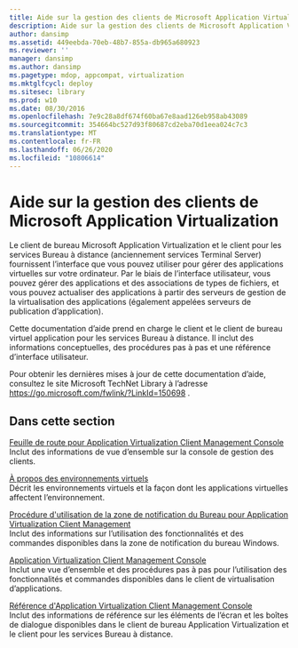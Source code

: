 ```yaml
---
title: Aide sur la gestion des clients de Microsoft Application Virtualization
description: Aide sur la gestion des clients de Microsoft Application Virtualization
author: dansimp
ms.assetid: 449eebda-70eb-48b7-855a-db965a680923
ms.reviewer: ''
manager: dansimp
ms.author: dansimp
ms.pagetype: mdop, appcompat, virtualization
ms.mktglfcycl: deploy
ms.sitesec: library
ms.prod: w10
ms.date: 08/30/2016
ms.openlocfilehash: 7e9c28a8df674f60ba67e8aad126eb958ab43089
ms.sourcegitcommit: 354664bc527d93f80687cd2eba70d1eea024c7c3
ms.translationtype: MT
ms.contentlocale: fr-FR
ms.lasthandoff: 06/26/2020
ms.locfileid: "10806614"
---
```

# Aide sur la gestion des clients de Microsoft Application Virtualization


Le client de bureau Microsoft Application Virtualization et le client pour les services Bureau à distance (anciennement services Terminal Server) fournissent l’interface que vous pouvez utiliser pour gérer des applications virtuelles sur votre ordinateur. Par le biais de l’interface utilisateur, vous pouvez gérer des applications et des associations de types de fichiers, et vous pouvez actualiser des applications à partir des serveurs de gestion de la virtualisation des applications (également appelées serveurs de publication d’application).

Cette documentation d’aide prend en charge le client et le client de bureau virtuel application pour les services Bureau à distance. Il inclut des informations conceptuelles, des procédures pas à pas et une référence d’interface utilisateur.

Pour obtenir les dernières mises à jour de cette documentation d’aide, consultez le site Microsoft TechNet Library à l’adresse <https://go.microsoft.com/fwlink/?LinkId=150698> .

## Dans cette section


<a href="" id="application-virtualization-client-management-console-roadmap"></a>[Feuille de route pour Application Virtualization Client Management Console](application-virtualization-client-management-console-roadmap.md)  
Inclut des informations de vue d’ensemble sur la console de gestion des clients.

<a href="" id="about-virtual-environments"></a>[À propos des environnements virtuels](about-virtual-environments.md)  
Décrit les environnements virtuels et la façon dont les applications virtuelles affectent l’environnement.

<a href="" id="how-to-use-the-desktop-notification-area-for-application-virtualization-client-management"></a>[Procédure d'utilisation de la zone de notification du Bureau pour Application Virtualization Client Management](how-to-use-the-desktop-notification-area-for-application-virtualization-client-management.md)  
Inclut des informations sur l’utilisation des fonctionnalités et des commandes disponibles dans la zone de notification du bureau Windows.

<a href="" id="application-virtualization-client-management-console"></a>[Application Virtualization Client Management Console](application-virtualization-client-management-console.md)  
Inclut une vue d’ensemble et des procédures pas à pas pour l’utilisation des fonctionnalités et commandes disponibles dans le client de virtualisation d’applications.

<a href="" id="application-virtualization-client-management-console-reference"></a>[Référence d'Application Virtualization Client Management Console](application-virtualization-client-management-console-reference.md)  
Inclut des informations de référence sur les éléments de l’écran et les boîtes de dialogue disponibles dans le client de bureau Application Virtualization et le client pour les services Bureau à distance.

 

 






